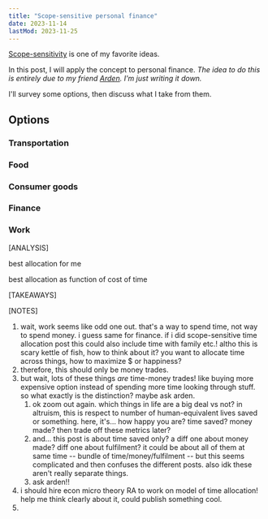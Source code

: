 ```yaml
---
title: "Scope-sensitive personal finance"
date: 2023-11-14
lastMod: 2023-11-25
---
```


[Scope-sensitivity](https://en.wikipedia.org/wiki/Scope_neglect) is one of my favorite ideas.

In this post, I will apply the concept to personal finance. *The idea to do this is entirely due to my friend [Arden](https://www.ardenkoehler.com/). I'm just writing it down.*

I'll survey some options, then discuss what I take from them.

## Options

### Transportation

### Food

### Consumer goods

### Finance

### Work

[ANALYSIS]

best allocation for me

best allocation as function of cost of time

[TAKEAWAYS]

[NOTES]

1. wait, work seems like odd one out. that's a way to spend time, not way to spend money. i guess same for finance. if i did scope-sensitive time allocation post this could also include time with family etc.! altho this is scary kettle of fish, how to think about it? you want to allocate time across things, how to maximize $ or happiness?
2. therefore, this should only be money trades.
3. but wait, lots of these things _are_ time-money trades! like buying more expensive option instead of spending more time looking through stuff. so what exactly is the distinction? maybe ask arden.
   1. ok zoom out again. which things in life are a big deal vs not? in altruism, this is respect to number of human-equivalent lives saved or something. here, it's... how happy you are? time saved? money made? then trade off these metrics later?
   2. and... this post is about time saved only? a diff one about money made? diff one about fulfilment? it could be about all of them at same time -- bundle of time/money/fulfilment -- but this seems complicated and then confuses the different posts. also idk these aren't really separate things.
   3. ask arden!!
4. i should hire econ micro theory RA to work on model of time allocation! help me think clearly about it, could publish something cool.
5. 